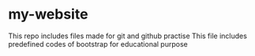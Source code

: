 # my-website

This repo includes files made for git and github practise 
This file includes predefined codes of bootstrap for educational purpose 
